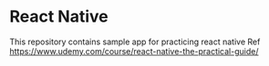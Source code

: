 # React Native
This repository contains sample app for practicing react native
Ref https://www.udemy.com/course/react-native-the-practical-guide/
